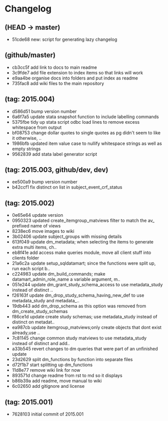 # Changelog

## (HEAD -> master)
- 51cde68 new: script for generating lazy changelog

## (github/master)
- cb3cc5f add link to docs to main readme
- 3c9fde7 add file extension to index items so that links will work
- e9aa4be organise docs into folders and put index as readme
- 735fac8 add wiki files to the main repository

## (tag: 2015.004)
- d586d51 bump version number
- 6a6f7a5 update stata snapshot function to include labelling commands
- 5375fbe tidy up stata script odbc load lines to remove excess whitespace from output
- bf08753 change dollar quotes to single quotes as pg didn't seem to like it otherwise, ..
- 1986bfb updated item value case to nullify whitespace strings as well as empty strings
- 9562839 add stata label generator script

## (tag: 2015.003, github/dev, dev)
- ee500a9 bump version number
- b42ccf1 fix distinct on list in subject_event_crf_status

## (tag: 2015.002)
- 0e65e64 update version
- 0950323 updated create_itemgroup_matviews filter to match the av_ prefixed name of views
- 8238ec6 move images to wiki
- 3b02406 update subject_groups with missing details
- 613f049 update dm_metadata; when selecting the items to generate extra multi items, ch..
- eb8f41e add access make queries module, move all client stuff into clients folder
- 21a6c2a update setup_sqldatamart; since the functions were split up, run each script b..
- c224983 update dm_build_commands; make datamart_admin_role_name a variable argument, m..
- 051e244 update dm_grant_study_schema_access to use metadata_study instead of distinct ..
- f26163f update dm_drop_study_schema_having_new_def to use metadata_study and metadata_..
- 19db443 add dm_drop_schema as this option was removed from dm_create_study_schemas
- f86ce1d update create study schemas; use metadata_study instead of distinct on metadat..
- ea987cb update itemgroup_matviews;only create objects that dont exist already,use ..
- 7c81145 change common study matviews to use metadata_study instead of distinct and add..
- a33b545 revert changes to dm queries that were part of an unfinished update
- 23d2629 split dm_functions by function into separate files
- d72f1b7 start splitting up dm_functions
- 11d8e77 remove wiki link for now
- 893571d change readme from rst to md so it displays
- b86b39a add readme, move manual to wiki
- 6c02650 add gitignore and license

## (tag: 2015.001)
- 7628103 initial commit of 2015.001

